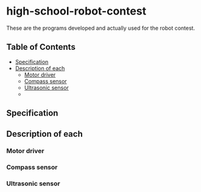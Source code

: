 # high-school-robot-contest
These are the programs developed and actually used for the robot contest.

## Table of Contents
- [Specification](../main/README.md#specification)
- [Description of each](../main/README.md#description-of-each)
  - [Motor driver](../main/README.md#motor-driver)
  - [Compass sensor](../main/README.md#compass-sensor)
  - [Ultrasonic sensor](../main/README.md#ultrasonic-sensor)
  - 

## Specification

## Description of each
### Motor driver

### Compass sensor

### Ultrasonic sensor

### 
